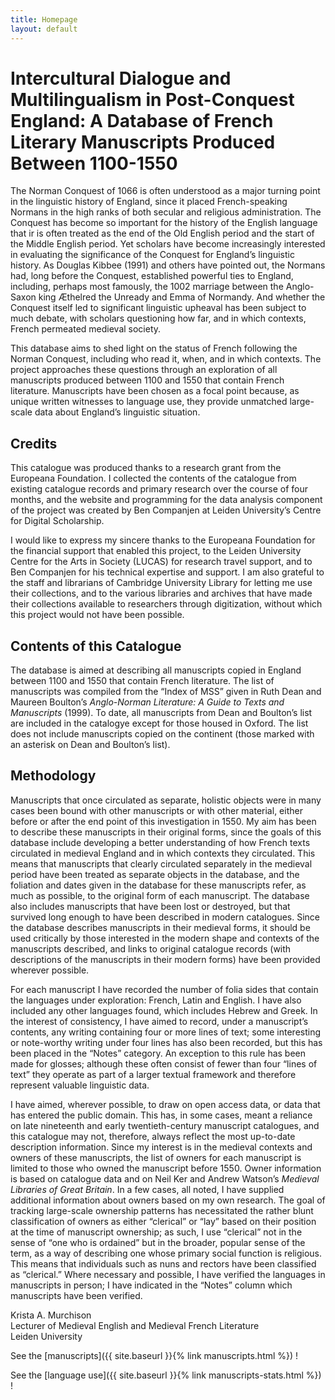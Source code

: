 ```yaml
---
title: Homepage
layout: default
---
```


# Intercultural Dialogue and Multilingualism in Post-Conquest England: A Database of French Literary Manuscripts Produced Between 1100-1550

The Norman Conquest of 1066 is often understood as a major turning point in the linguistic history of England, since it placed French-speaking Normans in the high ranks of both secular and religious administration. The Conquest has become so important for the history of the English language that ir is often treated as the end of the Old English period and the start of the Middle English period.  Yet scholars have become increasingly interested in evaluating the significance of the Conquest for England’s linguistic history.  As Douglas Kibbee (1991) and others have pointed out, the Normans had, long before the Conquest, established powerful ties to England, including, perhaps most famously, the 1002 marriage between the Anglo-Saxon king Æthelred the Unready and Emma of Normandy.  And whether the Conquest itself led to significant linguistic upheaval has been subject to much debate, with scholars questioning how far, and in which contexts, French permeated medieval society.

This database aims to shed light on the status of French following the Norman Conquest, including who read it, when, and in which contexts. The project approaches these questions through an exploration of all manuscripts produced between 1100 and 1550 that contain French literature. Manuscripts have been chosen as a focal point because, as unique written witnesses to language use, they provide unmatched large-scale data about England’s linguistic situation.

## Credits

This catalogue was produced thanks to a research grant from the Europeana Foundation.  I collected the contents of the catalogue from existing catalogue records and primary research over the course of four months, and the website and programming for the data analysis component of the project was created by Ben Companjen at Leiden University’s Centre for Digital Scholarship. 

I would like to express my sincere thanks to the Europeana Foundation for the financial support that enabled this project, to the Leiden University Centre for the Arts in Society (LUCAS) for research travel support, and to Ben Companjen for his technical expertise and support.  I am also grateful to the staff and librarians of Cambridge University Library for letting me use their collections, and to the various libraries and archives that have made their collections available to researchers through digitization, without which this project would not have been possible.

## Contents of this Catalogue

The database is aimed at describing all manuscripts copied in England between 1100 and 1550 that contain French literature. The list of manuscripts was compiled from the “Index of MSS” given in Ruth Dean and Maureen Boulton’s *Anglo-Norman Literature: A Guide to Texts and Manuscripts* (1999). To date, all manuscripts from Dean and Boulton’s list are included in the catalogye except for those housed in Oxford. The list does not include manuscripts copied on the continent (those marked with an asterisk on Dean and Boulton’s list).

## Methodology

Manuscripts that once circulated as separate, holistic objects were in many cases been bound with other manuscripts or with other material, either before or after the end point of this investigation in 1550. My aim has been to describe these manuscripts in their original forms, since the goals of this database include developing a better understanding of how French texts circulated in medieval England and in which contexts they circulated. This means that manuscripts that clearly circulated separately in the medieval period have been treated as separate objects in the database, and the foliation and dates given in the database for these manuscripts refer, as much as possible, to the original form of each manuscript. The database also includes manuscripts that have been lost or destroyed, but that survived long enough to have been described in modern catalogues. Since the database describes manuscripts in their medieval forms, it should be used critically by those interested in the modern shape and contexts of the manuscripts described, and links to original catalogue records (with descriptions of the manuscripts in their modern forms) have been provided wherever possible.

For each manuscript I have recorded the number of folia sides that contain the languages under exploration: French, Latin and English. I have also included any other languages found, which includes Hebrew and Greek. In the interest of consistency, I have aimed to record, under a manuscript’s contents, any writing containing four or more lines of text; some interesting or note-worthy writing under four lines has also been recorded, but this has been placed in the “Notes” category. An exception to this rule has been made for glosses; although these often consist of fewer than four “lines of text” they operate as part of a larger textual framework and therefore represent valuable linguistic data.

I have aimed, wherever possible, to draw on open access data, or data that has entered the public domain. This has, in some cases, meant a reliance on late nineteenth and early twentieth-century manuscript catalogues, and this catalogue may not, therefore, always reflect the most up-to-date description information. 
Since my interest is in the medieval contexts and owners of these manuscripts, the list of owners for each manuscript is limited to those who owned the manuscript before 1550.  Owner information is based on catalogue data and on Neil Ker and Andrew Watson’s *Medieval Libraries of Great Britain*.  In a few cases, all noted, I have supplied additional information about owners based on my own research.  The goal of tracking large-scale ownership patterns has necessitated the rather blunt classification of owners as either “clerical” or “lay” based on their position at the time of manuscript ownership; as such, I use “clerical” not in the sense of “one who is ordained” but in the broader, popular sense of the term, as a way of describing one whose primary social function is religious. This means that individuals such as nuns and rectors have been classified as “clerical.”
Where necessary and possible, I have verified the languages in manuscripts in person; I have indicated in the “Notes” column which manuscripts have been verified. 

Krista A. Murchison  
Lecturer of Medieval English and Medieval French Literature  
Leiden University


See the [manuscripts]({{ site.baseurl }}{% link manuscripts.html %}) !

See the [language use]({{ site.baseurl }}{% link manuscripts-stats.html %}) !
